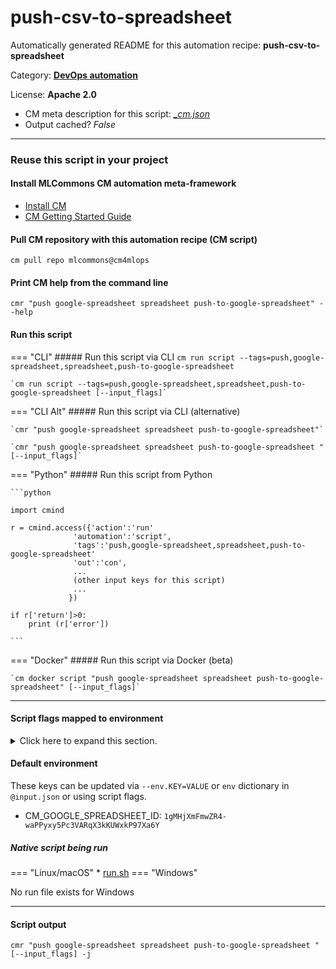 # push-csv-to-spreadsheet
Automatically generated README for this automation recipe: **push-csv-to-spreadsheet**

Category: **[DevOps automation](..)**

License: **Apache 2.0**


* CM meta description for this script: *[_cm.json](https://github.com/mlcommons/cm4mlops/tree/main/script/push-csv-to-spreadsheet/_cm.json)*
* Output cached? *False*

---
### Reuse this script in your project

#### Install MLCommons CM automation meta-framework

* [Install CM](https://docs.mlcommons.org/ck/install)
* [CM Getting Started Guide](https://docs.mlcommons.org/ck/getting-started/)

#### Pull CM repository with this automation recipe (CM script)

```cm pull repo mlcommons@cm4mlops```

#### Print CM help from the command line

````cmr "push google-spreadsheet spreadsheet push-to-google-spreadsheet" --help````

#### Run this script

=== "CLI"
    ##### Run this script via CLI
    `cm run script --tags=push,google-spreadsheet,spreadsheet,push-to-google-spreadsheet`

    `cm run script --tags=push,google-spreadsheet,spreadsheet,push-to-google-spreadsheet [--input_flags]`

=== "CLI Alt"
    ##### Run this script via CLI (alternative)

    `cmr "push google-spreadsheet spreadsheet push-to-google-spreadsheet"`

    `cmr "push google-spreadsheet spreadsheet push-to-google-spreadsheet " [--input_flags]`


=== "Python"
    ##### Run this script from Python


    ```python

    import cmind

    r = cmind.access({'action':'run'
                  'automation':'script',
                  'tags':'push,google-spreadsheet,spreadsheet,push-to-google-spreadsheet'
                  'out':'con',
                  ...
                  (other input keys for this script)
                  ...
                 })

    if r['return']>0:
        print (r['error'])

    ```


=== "Docker"
    ##### Run this script via Docker (beta)

    `cm docker script "push google-spreadsheet spreadsheet push-to-google-spreadsheet" [--input_flags]`

___


#### Script flags mapped to environment
<details>
<summary>Click here to expand this section.</summary>

* `--csv_file=value`  &rarr;  `CM_CSV_FILE_PATH=value`
* `--sheet_name=value`  &rarr;  `CM_GOOGLE_SHEET_NAME=value`
* `--spreadsheet_id=value`  &rarr;  `CM_GOOGLE_SPREADSHEET_ID=value`

**Above CLI flags can be used in the Python CM API as follows:**

```python
r=cm.access({... , "csv_file":...}
```

</details>

#### Default environment


These keys can be updated via `--env.KEY=VALUE` or `env` dictionary in `@input.json` or using script flags.

* CM_GOOGLE_SPREADSHEET_ID: `1gMHjXmFmwZR4-waPPyxy5Pc3VARqX3kKUWxkP97Xa6Y`



##### Native script being run
=== "Linux/macOS"
     * [run.sh](https://github.com/mlcommons/cm4mlops/tree/main/script/push-csv-to-spreadsheet/run.sh)
=== "Windows"

No run file exists for Windows
___
#### Script output
`cmr "push google-spreadsheet spreadsheet push-to-google-spreadsheet " [--input_flags] -j`
